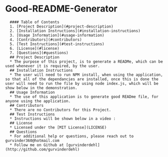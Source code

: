 # Good-README-Generator
          
      #### Table of Contents
      1. [Project Description](#project-description)
      2. [Installation Instructions](#installation-instructions)
      3. [Usage Information](#usage-information)
      4. [Contributors](#contributors)
      5. [Test Instructions](#test-instructions)
      6. [License](#license)
      7. [Questions](#questions)
      ## Project Description
      * The purpose of this project, is to generate a READMe, which can be used whenever it is required, by the user.
      ## Installation Instructions
      * The user will need to run NPM install, when using the application, so that all of the dependancies are installed, once this is done the user will need to run the file by using node index.js, which will be show below in the demonstration.
      ## Usage Information
      * The use of this application is to generate good READme file, for anyone using the application.
      ## Contributors
      * There are no Contributors for this Project.
      ## Test Instructions
      * Instructions will be shown below in a video :
      ## License
      * Licensed under the [MIT License](LICENSE)
      ## Questions
      * For additional help or questions, please reach out to gurvinder360@hotmail.com
      * Follow me on Github at [gurvinderdehl](http://github.com/gurvinderdehl)
